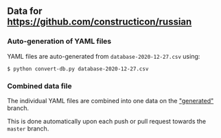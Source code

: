 

## Data for https://github.com/constructicon/russian


### Auto-generation of YAML files

YAML files are auto-generated from `database-2020-12-27.csv` using:
```
$ python convert-db.py database-2020-12-27.csv
```


### Combined data file

The individual YAML files are combined into one data on the
["generated"](https://github.com/constructicon/russian-data/tree/generated)
branch.

This is done automatically upon each push or pull request towards the `master`
branch.
